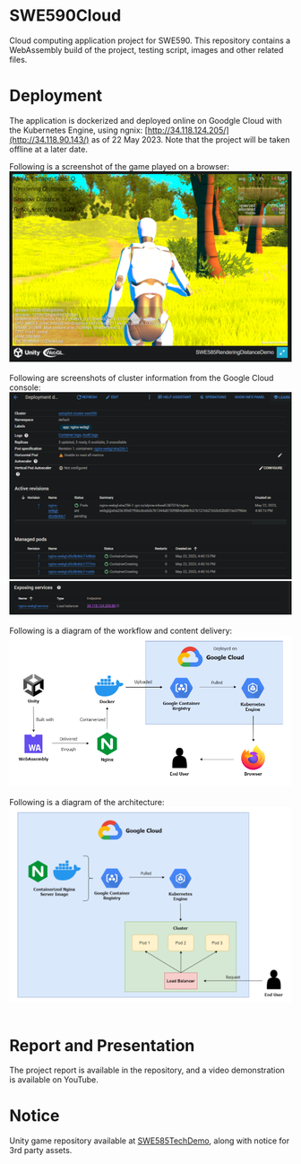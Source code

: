 # SWE590Cloud
Cloud computing application project for SWE590. This repository contains a WebAssembly build of the project, testing script, images and other related files.

# Deployment
The application is dockerized and deployed online on Goodgle Cloud with the Kubernetes Engine, using ngnix:
[http://34.118.124.205/](http://34.118.90.143/) as of 22 May 2023. Note that the project will be taken offline at a later date.

Following is a screenshot of the game played on a browser:<br/>
![Gameplay](Images/Gameplay.png)<br/><br/>
Following are screenshots of cluster information from the Google Cloud console:<br/>
![GoogleCloudConsole](Images/GoogleCloudConsole.png)
![GoogleCloudConsole2](Images/GoogleCloudConsole2.png)<br/><br/>
Following is a diagram of the workflow and content delivery:<br/>
![CloudComputing](Images/CloudComputing.png)<br/><br/>
Following is a diagram of the architecture:<br/>
![CloudComputingArchitecture](Images/CloudComputingArchitecture.png)<br/><br/>

# Report and Presentation
The project report is available in the repository, and a video demonstration is available on YouTube.

# Notice
Unity game repository available at [SWE585TechDemo](https://github.com/dbaslan/SWE585TechDemo), along with notice for 3rd party assets.
